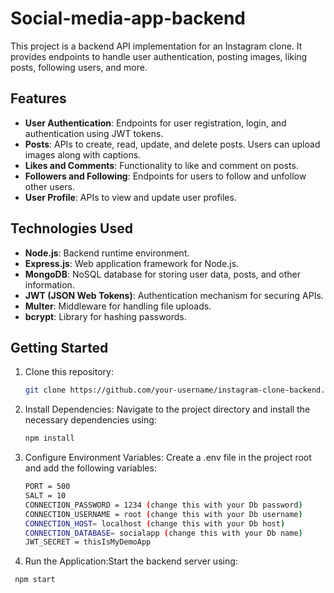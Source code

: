 # Social-media-app-backend

This project is a backend API implementation for an Instagram clone. It provides endpoints to handle user authentication, posting images, liking posts, following users, and more.

## Features

- **User Authentication**: Endpoints for user registration, login, and authentication using JWT tokens.
- **Posts**: APIs to create, read, update, and delete posts. Users can upload images along with captions.
- **Likes and Comments**: Functionality to like and comment on posts.
- **Followers and Following**: Endpoints for users to follow and unfollow other users.
- **User Profile**: APIs to view and update user profiles.

## Technologies Used

- **Node.js**: Backend runtime environment.
- **Express.js**: Web application framework for Node.js.
- **MongoDB**: NoSQL database for storing user data, posts, and other information.
- **JWT (JSON Web Tokens)**: Authentication mechanism for securing APIs.
- **Multer**: Middleware for handling file uploads.
- **bcrypt**: Library for hashing passwords.

## Getting Started

1. Clone this repository:

   ```bash
   git clone https://github.com/your-username/instagram-clone-backend.git

2. Install Dependencies: Navigate to the project directory and install the necessary dependencies using:

    ```bash
    npm install

3. Configure Environment Variables: Create a .env file in the project root and add the following variables:
   
   ```bash
   PORT = 500
   SALT = 10
   CONNECTION_PASSWORD = 1234 (change this with your Db password)
   CONNECTION_USERNAME = root (change this with your Db username)
   CONNECTION_HOST= localhost (change this with your Db host)
   CONNECTION_DATABASE= socialapp (change this with your Db name)
   JWT_SECRET = thisIsMyDemoApp

4. Run the Application:Start the backend server using:

```bash
 npm start
